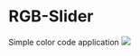 # RGB-Slider
Simple color code application
<img src="https://cdn1.savepice.ru/uploads/2019/9/15/581dade8caef1c62f845939109132e09-full.png" border="0"/></a>
